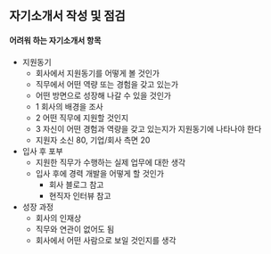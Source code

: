 ## 자기소개서 작성 및 점검

#### 어려워 하는 자기소개서 항목

- 지원동기
  - 회사에서 지원동기를 어떻게 볼 것인가
  - 직무에서 어떤 역량 또는 경험을 갖고 있는가
  - 어떤 방면으로 성장해 나갈 수 있을 것인가
  - 1 회사의 배경을 조사
  - 2 어떤 직무에 지원할 것인지
  - 3 자신이 어떤 경험과 역량을 갖고 있는지가 지원동기에 나타나야 한다
  - 지원자 소신 80, 기업/회사 측면 20
- 입사 후 포부
  - 지원한 직무가 수행하는 실제 업무에 대한 생각
  - 입사 후에 경력 개발을 어떻게 할 것인가
    - 회사 블로그 참고
    - 현직자 인터뷰 참고
- 성장 과정
  - 회사의 인재상
  - 직무와 연관이 없어도 됨
  - 회사에서 어떤 사람으로 보일 것인지를 생각